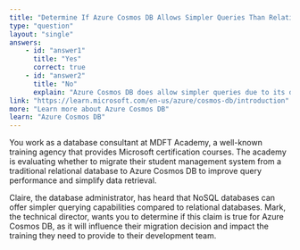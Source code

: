 ```yaml
---
title: "Determine If Azure Cosmos DB Allows Simpler Queries Than Relational Databases"
type: "question"
layout: "single"
answers:
    - id: "answer1"
      title: "Yes"
      correct: true
    - id: "answer2"
      title: "No"
      explain: "Azure Cosmos DB does allow simpler queries due to its denormalized NoSQL structure, which reduces the need for complex table joins required in relational databases."
link: "https://learn.microsoft.com/en-us/azure/cosmos-db/introduction"
more: "Learn more about Azure Cosmos DB"
learn: "Azure Cosmos DB"
---
```


You work as a database consultant at MDFT Academy, a well-known training agency that provides Microsoft certification courses. The academy is evaluating whether to migrate their student management system from a traditional relational database to Azure Cosmos DB to improve query performance and simplify data retrieval.

Claire, the database administrator, has heard that NoSQL databases can offer simpler querying capabilities compared to relational databases. Mark, the technical director, wants you to determine if this claim is true for Azure Cosmos DB, as it will influence their migration decision and impact the training they need to provide to their development team.